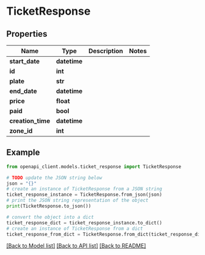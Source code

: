 # TicketResponse


## Properties

Name | Type | Description | Notes
------------ | ------------- | ------------- | -------------
**start_date** | **datetime** |  | 
**id** | **int** |  | 
**plate** | **str** |  | 
**end_date** | **datetime** |  | 
**price** | **float** |  | 
**paid** | **bool** |  | 
**creation_time** | **datetime** |  | 
**zone_id** | **int** |  | 

## Example

```python
from openapi_client.models.ticket_response import TicketResponse

# TODO update the JSON string below
json = "{}"
# create an instance of TicketResponse from a JSON string
ticket_response_instance = TicketResponse.from_json(json)
# print the JSON string representation of the object
print(TicketResponse.to_json())

# convert the object into a dict
ticket_response_dict = ticket_response_instance.to_dict()
# create an instance of TicketResponse from a dict
ticket_response_from_dict = TicketResponse.from_dict(ticket_response_dict)
```
[[Back to Model list]](../README.md#documentation-for-models) [[Back to API list]](../README.md#documentation-for-api-endpoints) [[Back to README]](../README.md)


